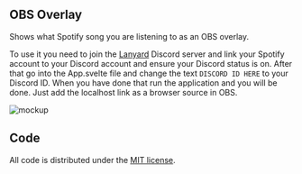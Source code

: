 ## OBS Overlay
Shows what Spotify song you are listening to as an OBS overlay. 

To use it you need to join the [Lanyard](https://discord.gg/lanyard) Discord server and link your Spotify account to your Discord account and ensure your Discord status is on.
After that go into the App.svelte file and change the text `DISCORD ID HERE` to your Discord ID. When you have done that run the application and you will be done.
Just add the localhost link as a browser source in OBS.

![mockup](https://i.imgur.com/MbPAsPX.png)

## Code

All code is distributed under the [MIT license](LICENSE).  
